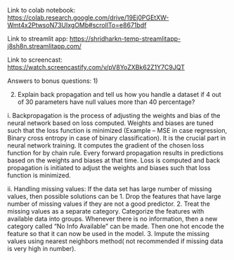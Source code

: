 Link to colab notebook:
https://colab.research.google.com/drive/19Ej0PGEtXW-Wmt4x2PtwsoN73UIxgOMb#scrollTo=e8671bdf

Link to streamlit app:
https://shridharkn-temp-streamlitapp-j8sh8n.streamlitapp.com/

Link to screencast:
https://watch.screencastify.com/v/pV8YoZXBk62Z1Y7C9JQT


Answers to bonus questions:
1)

2.	Explain back propagation and tell us how you handle a dataset if 4 out of 30 parameters have null values more than 40 percentage?

i.	Backpropagation is the process of adjusting the weights and bias of the neural network based on loss computed. Weights and biases are tuned such that the loss function is minimized (Example – MSE in case regression, Binary cross entropy in case of binary classification). It is the crucial part in neural network training. It computes the gradient of the chosen loss function for by chain rule. Every forward propagation results in predictions based on the weights and biases at that time. Loss is computed and back propagation is initiated to adjust the weights and biases such that loss function is minimized.

ii.	Handling missing values: If the data set has large number of missing values, then possible solutions can be 
      1.	Drop the features that have large number of missing values if they are not a good predictor.
      2.	Treat the missing values as a separate category. Categorize the features with available data into groups. Whenever there is no information, then a new category called “No Info Available” can be made. Then one hot encode the feature so that it can now be used in the model.
      3.	Impute the missing values using nearest neighbors method( not recommended if missing data is very high in number).
